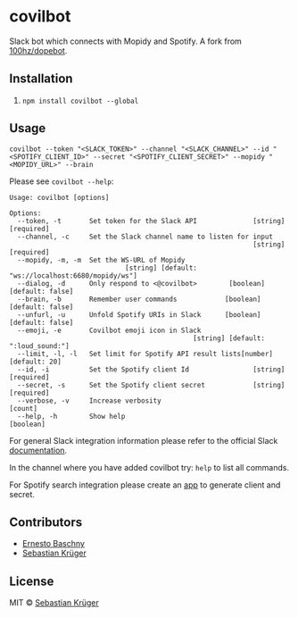 # covilbot

Slack bot which connects with Mopidy and Spotify. A fork from [100hz/dopebot](https://github.com/100hz/dopebot).

## Installation

1. `npm install covilbot --global`

## Usage


`covilbot --token "<SLACK_TOKEN>" --channel "<SLACK_CHANNEL>" --id "<SPOTIFY_CLIENT_ID>" --secret "<SPOTIFY_CLIENT_SECRET>" --mopidy "<MOPIDY_URL>" --brain`

Please see `covilbot --help`:

```
Usage: covilbot [options]

Options:
  --token, -t       Set token for the Slack API              [string] [required]
  --channel, -c     Set the Slack channel name to listen for input
                                                             [string] [required]
  --mopidy, -m, -m  Set the WS-URL of Mopidy
                             [string] [default: "ws://localhost:6680/mopidy/ws"]
  --dialog, -d      Only respond to <@covilbot>        [boolean] [default: false]
  --brain, -b       Remember user commands            [boolean] [default: false]
  --unfurl, -u      Unfold Spotify URIs in Slack      [boolean] [default: false]
  --emoji, -e       Covilbot emoji icon in Slack
                                              [string] [default: ":loud_sound:"]
  --limit, -l, -l   Set limit for Spotify API result lists[number] [default: 20]
  --id, -i          Set the Spotify client Id                [string] [required]
  --secret, -s      Set the Spotify client secret            [string] [required]
  --verbose, -v     Increase verbosity                                   [count]
  --help, -h        Show help                                          [boolean]
```

For general Slack integration information please refer to the official Slack [documentation](https://api.slack.com/custom-integrations/legacy-tokens).

In the channel where you have added covilbot try: `help` to list all commands.

For Spotify search integration please create an [app](https://developer.spotify.com/my-applications/) to generate client and secret.

## Contributors

- [Ernesto Baschny](http://cron.eu)
- [Sebastian Krüger](http://theblackestbox.net)

## License

MIT © [Sebastian Krüger](http://theblackestbox.net)
